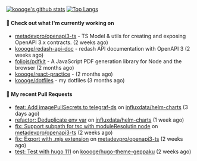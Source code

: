 [![koooge's github stats](https://github-readme-stats.vercel.app/api?username=koooge&count_private=true&show_icons=true)](https://github.com/anuraghazra/github-readme-stats)
[![Top Langs](https://github-readme-stats.vercel.app/api/top-langs/?username=koooge&langs_count=5)](https://github.com/anuraghazra/github-readme-stats)

#### 👷 Check out what I'm currently working on

- [metadevpro/openapi3-ts](https://github.com/metadevpro/openapi3-ts) - TS Model &amp; utils for creating and exposing OpenAPI 3.x contracts. (2 weeks ago)
- [koooge/redash-api-doc](https://github.com/koooge/redash-api-doc) - redash API documentation with OpenAPI 3 (2 weeks ago)
- [foliojs/pdfkit](https://github.com/foliojs/pdfkit) - A JavaScript PDF generation library for Node and the browser (2 months ago)
- [koooge/react-practice](https://github.com/koooge/react-practice) -  (2 months ago)
- [koooge/dotfiles](https://github.com/koooge/dotfiles) - my dotfiles (3 months ago)

#### 🔨 My recent Pull Requests

- [feat: Add imagePullSecrets to telegraf-ds](https://github.com/influxdata/helm-charts/pull/558) on [influxdata/helm-charts](https://github.com/influxdata/helm-charts) (3 days ago)
- [refactor: Deduplicate env var](https://github.com/influxdata/helm-charts/pull/556) on [influxdata/helm-charts](https://github.com/influxdata/helm-charts) (1 week ago)
- [fix: Support subpath for tsc with moduleResolutin node](https://github.com/metadevpro/openapi3-ts/pull/117) on [metadevpro/openapi3-ts](https://github.com/metadevpro/openapi3-ts) (2 weeks ago)
- [fix: Export with .mjs extension](https://github.com/metadevpro/openapi3-ts/pull/116) on [metadevpro/openapi3-ts](https://github.com/metadevpro/openapi3-ts) (2 weeks ago)
- [test: Test with hugo 111](https://github.com/koooge/hugo-theme-geppaku/pull/15) on [koooge/hugo-theme-geppaku](https://github.com/koooge/hugo-theme-geppaku) (2 weeks ago)
